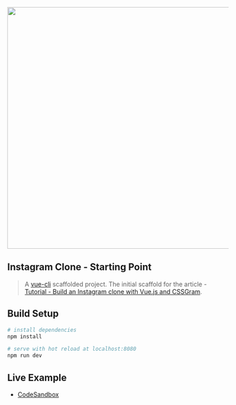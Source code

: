 <div align="center">
  <p>
    <img src="https://i.imgur.com/kbhf7I6.png" width="550"/>
  </p>
</div>

## Instagram Clone - Starting Point

> A [vue-cli](https://github.com/vuejs/vue-cli) scaffolded project.
> The initial scaffold for the article - [Tutorial - Build an Instagram clone with Vue.js and CSSGram](https://medium.com/@hassan.djirdeh/tutorial-build-an-instagram-clone-with-vue-js-and-cssgram-24a9f3de0408).

## Build Setup

``` bash
# install dependencies
npm install

# serve with hot reload at localhost:8080
npm run dev
```

## Live Example

* <a href="https://codesandbox.io/s/kx1k010xlo" target="_blank">CodeSandbox</a>
